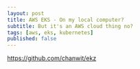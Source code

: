 ```yaml
---
layout: post
title: AWS EKS - On my local computer?
subtitle: But it's an AWS cloud thing no?
tags: [aws, eks, kubernetes]
published: false
---
```



https://github.com/chanwit/ekz